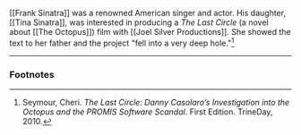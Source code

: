 [[Frank Sinatra]] was a renowned American singer and actor. His daughter, [[Tina Sinatra]], was interested in producing a *The Last Circle* (a novel about [[The Octopus]]) film with [[Joel Silver Productions]]. She showed the text to her father and the project "fell into a very deep hole."[^1]

---
### Footnotes

[^1]: Seymour, Cheri. *The Last Circle: Danny Casolaro’s Investigation into the Octopus and the PROMIS Software Scandal*. First Edition. TrineDay, 2010.